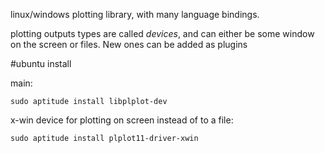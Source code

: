 linux/windows plotting library, with many language bindings.

plotting outputs types are called *devices*,
and can either be some window on the screen
or files. New ones can be added as plugins

#ubuntu install

main:

    sudo aptitude install libplplot-dev

x-win device for plotting on screen instead of to a file:

    sudo aptitude install plplot11-driver-xwin
